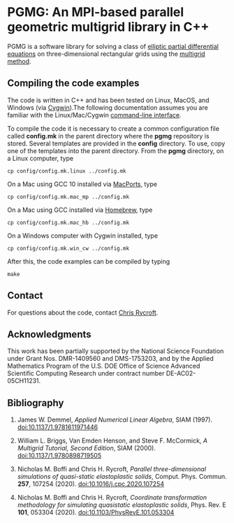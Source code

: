 # PGMG: An MPI-based parallel geometric multigrid library in C++

PGMG is a software library for solving a class of [elliptic partial differential
equations](https://en.wikipedia.org/wiki/Elliptic_partial_differential_equation)
on three-dimensional rectangular grids using the [multigrid
method](https://en.wikipedia.org/wiki/Multigrid_method).

## Compiling the code examples
The code is written in C++ and has been tested on Linux, MacOS, and Windows
(via [Cygwin](https://www.cygwin.com)).The following documentation assumes you
are familiar with the Linux/Mac/Cygwin
[command-line interface](https://en.wikipedia.org/wiki/Command-line_interface).

To compile the code it is necessary to create a common configuration file
called **config.mk** in the parent directory where the **pgmg** repository is
stored. Several templates are provided in the **config** directory. To use,
copy one of the templates into the parent directory. From the **pgmg**
directory, on a Linux computer, type
```Shell
cp config/config.mk.linux ../config.mk
```
On a Mac using GCC 10 installed via [MacPorts](http://www.macports.org), type
```Shell
cp config/config.mk.mac_mp ../config.mk
```
On a Mac using GCC installed via [Homebrew](http://brew.sh), type
```Shell
cp config/config.mk.mac_hb ../config.mk
```
On a Windows computer with Cygwin installed, type
```Shell
cp config/config.mk.win_cw ../config.mk
```
After this, the code examples can be compiled by typing
```Shell
make
```
## Contact
For questions about the code, contact [Chris Rycroft](https://people.math.wisc.edu/~chr/).

## Acknowledgments
This work has been partially supported by the National Science Foundation under
Grant Nos. DMR-1409560 and DMS-1753203, and by the Applied Mathematics Program
of the U.S. DOE Office of Science Advanced Scientific Computing Research under
contract number DE-AC02-05CH11231.

## Bibliography
1. James W. Demmel, *Applied Numerical Linear Algebra*, SIAM (1997).
   [doi:10.1137/1.9781611971446](https://doi.org/10.1137/1.9781611971446)

2. William L. Briggs, Van Emden Henson, and Steve F. McCormick, *A Multigrid
   Tutorial, Second Edition*, SIAM (2000).
   [doi:10.1137/1.9780898719505](https://doi.org/10.1137/1.9780898719505)

3. Nicholas M. Boffi and Chris H. Rycroft, *Parallel three-dimensional
   simulations of quasi-static elastoplastic solids*, Comput. Phys. Commun.
   **257**, 107254 (2020). [doi:10.1016/j.cpc.2020.107254](https://doi.org/10.1016/j.cpc.2020.107254)

4. Nicholas M. Boffi and Chris H. Rycroft, *Coordinate transformation
   methodology for simulating quasistatic elastoplastic solids*, Phys. Rev. E
   **101**, 053304 (2020). [doi:10.1103/PhysRevE.101.053304](https://doi.org/10.1103/PhysRevE.101.053304)
